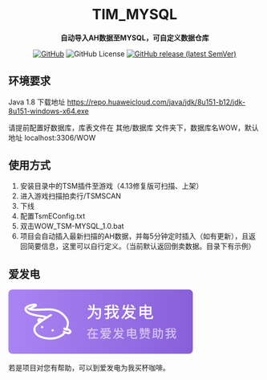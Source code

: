 <div align="center">
<h1 align="center" style="margin-top: 0">TIM_MYSQL</h1>
<p align="center">
<strong>自动导入AH数据至MYSQL，可自定义数据仓库</strong>

[![GitHub](https://img.shields.io/badge/-GitHub-181717?logo=github)](https://github.com/SIMM93/TIM_MYSQL)
![GitHub License](https://img.shields.io/github/license/SIMM93/TIM_MYSQL)
[![GitHub release (latest SemVer)](https://img.shields.io/github/v/release/SIMM93/TIM_MYSQL?color=blue&label=download&sort=semver)](https://github.com/SIMM93/TIM_MYSQL/releases/latest)




</div>



## 环境要求
Java 1.8 下载地址 https://repo.huaweicloud.com/java/jdk/8u151-b12/jdk-8u151-windows-x64.exe

请提前配置好数据库，库表文件在 其他/数据库 文件夹下，数据库名WOW，默认地址 localhost:3306/WOW 

## 使用方式
1. 安装目录中的TSM插件至游戏（4.13修复版可扫描、上架）
2. 进入游戏扫描拍卖行/TSMSCAN
3. 下线
4. 配置TsmEConfig.txt  
5. 双击WOW_TSM-MYSQL_1.0.bat
6. 项目会自动插入最新扫描的AH数据，并每5分钟定时插入（如有更新），且返回简要信息，这里可以自行定义。（当前默认返回倒卖数据。目录下有示例） 

## 爱发电

<a href="https://afdian.com/a/Gazlowe" target="_blank">
  <img src="https://github.com/SIMM93/TIM_MYSQL/blob/main/support_aifadian.svg" alt="support_aifadian">
</a>

若是项目对您有帮助，可以到爱发电为我买杯咖啡。